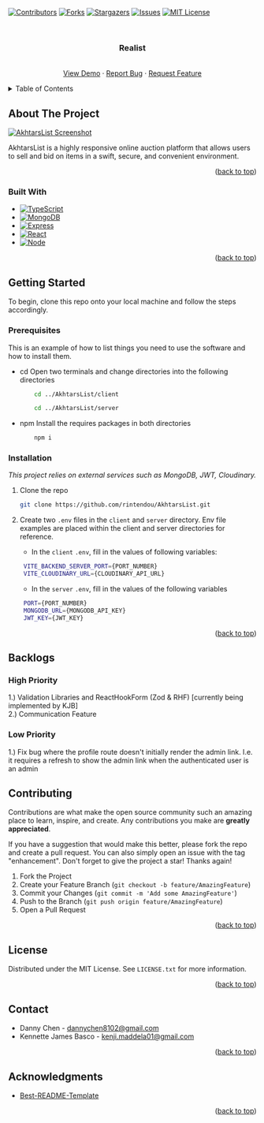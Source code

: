 <!-- Improved compatibility of back to top link: See: https://github.com/othneildrew/Best-README-Template/pull/73 -->

<a name="readme-top"></a>

<!--
*** Thanks for checking out the Best-README-Template. If you have a suggestion
*** that would make this better, please fork the repo and create a pull request
*** or simply open an issue with the tag "enhancement".
*** Don't forget to give the project a star!
*** Thanks again! Now go create something AMAZING! :D
-->

<!-- PROJECT SHIELDS -->
<!--
*** I'm using markdown "reference style" links for readability.
*** Reference links are enclosed in brackets [ ] instead of parentheses ( ).
*** See the bottom of this document for the declaration of the reference variables
*** for contributors-url, forks-url, etc. This is an optional, concise syntax you may use.
*** https://www.markdownguide.org/basic-syntax/#reference-style-links
-->

[![Contributors][contributors-shield]][contributors-url]
[![Forks][forks-shield]][forks-url]
[![Stargazers][stars-shield]][stars-url]
[![Issues][issues-shield]][issues-url]
[![MIT License][license-shield]][license-url]

<!-- PROJECT LOGO -->
<br />
<div align="center">

<h3 align="center">Realist</h3>

  <p align="center">
    <br />
    <a href="https://github.com/rintendou/AkhtarsList">View Demo</a>
    ·
    <a href="https://github.com/rintendou/AkhtarsList/issues">Report Bug</a>
    ·
    <a href="https://github.com/rintendou/AkhtarsList/issues">Request Feature</a>
  </p>
</div>

<!-- TABLE OF CONTENTS -->
<details>
  <summary>Table of Contents</summary>
  <ol>
    <li>
      <a href="#about-the-project">About The Project</a>
      <ul>
        <li><a href="#built-with">Built With</a></li>
      </ul>
    </li>
    <li>
      <a href="#getting-started">Getting Started</a>
      <ul>
        <li><a href="#prerequisites">Prerequisites</a></li>
        <li><a href="#installation">Installation</a></li>
      </ul>
    </li>
    <li><a href="#contributing">Contributing</a></li>
    <li><a href="#license">License</a></li>
    <li><a href="#contact">Contact</a></li>
    <li><a href="#acknowledgments">Acknowledgments</a></li>
  </ol>
</details>

<!-- ABOUT THE PROJECT -->

## About The Project

[![AkhtarsList Screenshot][product-screenshot]](https://github.com/rintendou/AkhtarsList)

AkhtarsList is a highly responsive online auction platform that allows users to sell and bid on items in a swift, secure, and convenient environment.

<p align="right">(<a href="#readme-top">back to top</a>)</p>

### Built With

-   [![TypeScript][TypeScript]][TypeScript-url]
-   [![MongoDB][MongoDB]][MongoDB-url]
-   [![Express][Express.js]][Express-url]
-   [![React][React.js]][React-url]
-   [![Node][Node.js]][Node-url]

<p align="right">(<a href="#readme-top">back to top</a>)</p>

<!-- GETTING STARTED -->

## Getting Started

To begin, clone this repo onto your local machine and follow the steps accordingly.

### Prerequisites

This is an example of how to list things you need to use the software and how to install them.

-   cd
    Open two terminals and change directories into the following directories

    ```sh
        cd ../AkhtarsList/client
    ```

    ```sh
        cd ../AkhtarsList/server
    ```

-   npm
    Install the requires packages in both directories
    ```sh
        npm i
    ```

### Installation

_This project relies on external services such as MongoDB, JWT, Cloudinary._

1. Clone the repo

    ```sh
    git clone https://github.com/rintendou/AkhtarsList.git
    ```

2. Create two `.env` files in the `client` and `server` directory. Env file examples are placed within the client and server directories for reference.
   * In the `client` `.env`, fill in the values of following variables:  
   ```sh
    VITE_BACKEND_SERVER_PORT={PORT_NUMBER}
    VITE_CLOUDINARY_URL={CLOUDINARY_API_URL}
   ```
   * In the `server` `.env`, fill in the values of the following variables  
   ```sh
    PORT={PORT_NUMBER}
    MONGODB_URL={MONGODB_API_KEY}
    JWT_KEY={JWT_KEY}
    ```

<p align="right">(<a href="#readme-top">back to top</a>)</p>

## Backlogs

### High Priority

1.) Validation Libraries and ReactHookForm (Zod  & RHF) [currently being implemented by KJB]   
2.) Communication Feature  

### Low Priority
1.) Fix bug where the profile route doesn't initially render the admin link. I.e. it requires a refresh to show the admin link when the authenticated user is an admin

<!-- CONTRIBUTING -->

## Contributing

Contributions are what make the open source community such an amazing place to learn, inspire, and create. Any contributions you make are **greatly appreciated**.

If you have a suggestion that would make this better, please fork the repo and create a pull request. You can also simply open an issue with the tag "enhancement".
Don't forget to give the project a star! Thanks again!

1. Fork the Project
2. Create your Feature Branch (`git checkout -b feature/AmazingFeature`)
3. Commit your Changes (`git commit -m 'Add some AmazingFeature'`)
4. Push to the Branch (`git push origin feature/AmazingFeature`)
5. Open a Pull Request

<p align="right">(<a href="#readme-top">back to top</a>)</p>

<!-- LICENSE -->

## License

Distributed under the MIT License. See `LICENSE.txt` for more information.

<p align="right">(<a href="#readme-top">back to top</a>)</p>

<!-- CONTACT -->

## Contact

- Danny Chen - dannychen8102@gmail.com
- Kennette James Basco - kenji.maddela01@gmail.com

<p align="right">(<a href="#readme-top">back to top</a>)</p>

<!-- ACKNOWLEDGMENTS -->

## Acknowledgments

-   [Best-README-Template](https://github.com/othneildrew/Best-README-Template)

<p align="right">(<a href="#readme-top">back to top</a>)</p>

<!-- MARKDOWN LINKS & IMAGES -->
<!-- https://www.markdownguide.org/basic-syntax/#reference-style-links -->

[contributors-shield]: https://img.shields.io/github/contributors/rintendou/AkhtarsList.svg?style=for-the-badge
[contributors-url]: https://github.com/rintendou/AkhtarsList/graphs/contributors
[forks-shield]: https://img.shields.io/github/forks/rintendou/AkhtarsList.svg?style=for-the-badge
[forks-url]: https://github.com/rintendou/AkhtarsList/network/members
[stars-shield]: https://img.shields.io/github/stars/rintendou/AkhtarsList.svg?style=for-the-badge
[stars-url]: https://github.com/rintendou/AkhtarsList/stargazers
[issues-shield]: https://img.shields.io/github/issues/rintendou/AkhtarsList.svg?style=for-the-badge
[issues-url]: https://github.com/rintendou/AkhtarsList/issues
[license-shield]: https://img.shields.io/github/license/rintendou/AkhtarsList.svg?style=for-the-badge
[license-url]: https://github.com/rintendou/AkhtarsList/LICENSE.txt
[product-screenshot]: images/front-page.jpg
[TypeScript]: https://img.shields.io/badge/TypeScript-007ACC?style=for-the-badge&logo=typescript&logoColor=white
[TypeScript-url]: https://www.typescriptlang.org/
[MongoDB]: https://img.shields.io/badge/MongoDB-4EA94B?style=for-the-badge&logo=mongodb&logoColor=white
[MongoDB-url]: https://www.mongodb.com/
[Express.js]: https://img.shields.io/badge/Express.js-404D59?style=for-the-badge
[Express-url]: https://expressjs.com/
[React.js]: https://img.shields.io/badge/React-20232A?style=for-the-badge&logo=react&logoColor=61DAFB
[React-url]: https://reactjs.org/
[Node.js]: https://img.shields.io/badge/Node.js-43853D?style=for-the-badge&logo=node.js&logoColor=white
[Node-url]: https://nodejs.org/en
